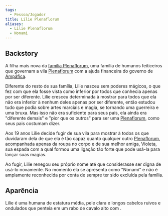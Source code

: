 ```yaml
---
tags:
  - Pessoa/Jogador
title: Lilie Plenaflorum
aliases:
  - Lilie Plenaflorum
  - Nonami
---
```

## Backstory
A filha mais nova da [família Plenaflorum](../../../Lugares/Plano%20Material/Nyrule/Amp%C3%A1fica/Plenaflorum/Fam%C3%ADlia%20Plenaflorum.md), uma família de humanos feiticeiros que governam a vila [Plenaflorum](../../../Lugares/Plano%20Material/Nyrule/Amp%C3%A1fica/Plenaflorum/index.md) com a ajuda financeira do governo de [Ampáfica](../../../Lugares/Plano%20Material/Nyrule/Amp%C3%A1fica/index.md).

Diferente do resto de sua família, Lilie nasceu sem poderes mágicos, o que fez com que ela fosse vista como inferior por todos que conhecia apenas por ser diferente. Lilie cresceu determinada à mostrar para todos que ela não era inferior à nenhum deles apenas por ser diferente, então estudou tudo que podia sobre artes marciais e magia, se tornando uma guerreira e uma bruxa. Mas isso não era suficiente para seus pais, ela ainda era "diferente demais" e "pior que os outros" para ser uma [Plenaflorum](../../../Lugares/Plano%20Material/Nyrule/Amp%C3%A1fica/Plenaflorum/Fam%C3%ADlia%20Plenaflorum.md), como seus pais costumam dizer.

Aos 19 anos Lilie decide fugir de sua vila para mostrar à todos os que duvidaram dela de que ela é tão capaz quanto qualquer outro [Plenaflorum](../../../Lugares/Plano%20Material/Nyrule/Amp%C3%A1fica/Plenaflorum/Fam%C3%ADlia%20Plenaflorum.md), acompanhada apenas da roupa no corpo e de sua melhor amiga, Violeta, sua espada com a qual formou uma ligação tão forte que pode usá-la para lançar suas magias.

Ao fugir, Lilie renegou seu próprio nome até que considerasse ser digna de usá-lo novamente. No momento ela se apresenta como "Nonami" e não é amplamente reconhecida por conta de sempre ter sido excluída pela família.
<!-- No name -> Noname -> Nonami :) -->

## Aparência
Lilie é uma humana de estatura média, pele clara e longos cabelos ruivos e ondulados que penteia em um rabo de cavalo alto com .
